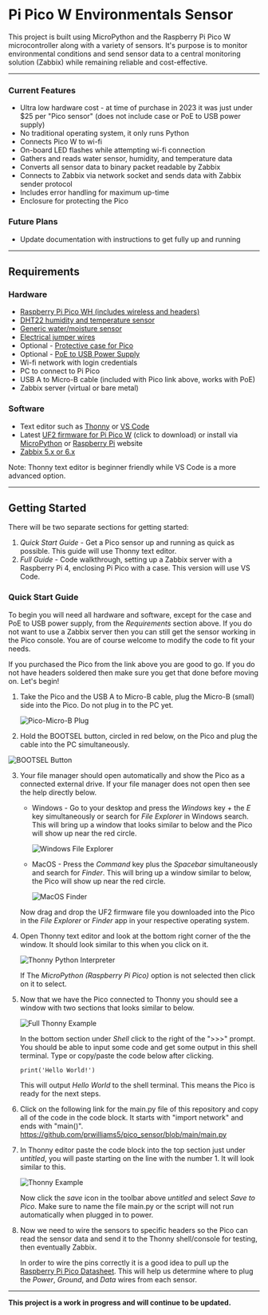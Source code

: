 # Pi Pico W Environmentals Sensor

This project is built using MicroPython and the Raspberry Pi Pico W microcontroller along with a variety of sensors. It's purpose is to monitor environmental conditions and send sensor data to a central monitoring solution (Zabbix) while remaining reliable and cost-effective.

---

### Current Features

-   Ultra low hardware cost - at time of purchase in 2023 it was just under $25 per "Pico sensor" (does not include case or PoE to USB power supply)
-   No traditional operating system, it only runs Python
-   Connects Pico W to wi-fi
-   On-board LED flashes while attempting wi-fi connection
-   Gathers and reads water sensor, humidity, and temperature data
-   Converts all sensor data to binary packet readable by Zabbix
-   Connects to Zabbix via network socket and sends data with Zabbix sender protocol
-   Includes error handling for maximum up-time
-   Enclosure for protecting the Pico

### Future Plans

-   Update documentation with instructions to get fully up and running

---

## Requirements

### Hardware

-   [Raspberry Pi Pico WH (includes wireless and headers)](https://www.amazon.com/Pico-Raspberry-Pre-Soldered-Dual-core-Processor/dp/B0BK9W4H2Q/ref=sr_1_3?crid=2B1GNFR12MH6E&keywords=pi+pico+wh&qid=1679514376&s=electronics&sprefix=pi+pico+wh%2Celectronics%2C87&sr=1-3)
-   [DHT22 humidity and temperature sensor](https://www.amazon.com/Gowoops-Temperature-Humidity-Measurement-Raspberry/dp/B073F472JL/ref=sr_1_1?crid=3R6ZHTR2TL1CL&keywords=dht22+sensor+gowoops&qid=1679514476&s=electronics&sprefix=dht22+sensor+gowoops%2Celectronics%2C79&sr=1-1)
-   [Generic water/moisture sensor](https://www.amazon.com/Sensor-Module-Detection-Surface-Arduino/dp/B01N058HS6/ref=asc_df_B01N058HS6/?tag=hyprod-20&linkCode=df0&hvadid=198091640568&hvpos=&hvnetw=g&hvrand=17694561205732239405&hvpone=&hvptwo=&hvqmt=&hvdev=c&hvdvcmdl=&hvlocint=&hvlocphy=9026834&hvtargid=pla-350450658191&psc=1)
-   [Electrical jumper wires](https://www.amazon.com/EDGELEC-Breadboard-1pin-1pin-Connector-Multicolored/dp/B07GD312VG/ref=sr_1_1_sspa?crid=SUAL3H21O6RR&keywords=female+to+female+jumper+wires&qid=1679514564&s=electronics&sprefix=female+to+female+jumper+wires%2Celectronics%2C88&sr=1-1-spons&psc=1&spLa=ZW5jcnlwdGVkUXVhbGlmaWVyPUEyU1czRTBFMDRGQkNTJmVuY3J5cHRlZElkPUEwMDUwNjMxVE5MOVYyUzRZNUhMJmVuY3J5cHRlZEFkSWQ9QTAyMTc1NDZRQVJERDNEQzgxM1Mmd2lkZ2V0TmFtZT1zcF9hdGYmYWN0aW9uPWNsaWNrUmVkaXJlY3QmZG9Ob3RMb2dDbGljaz10cnVl)
-   Optional - [Protective case for Pico](https://www.amazon.com/C4Labs-Zebra-Pico-Case-Raspberry/dp/B08X24QJZC/ref=sr_1_3?crid=3L7RQXKD6KT72&keywords=pi+pico+case&qid=1679515852&s=electronics&sprefix=pi+pico+case%2Celectronics%2C108&sr=1-3)
-   Optional - [PoE to USB Power Supply](https://www.sparkfun.com/products/18709)
-   Wi-fi network with login credentials
-   PC to connect to Pi Pico
-   USB A to Micro-B cable (included with Pico link above, works with PoE)
-   Zabbix server (virtual or bare metal)

### Software

-   Text editor such as [Thonny](https://thonny.org/) or [VS Code](https://code.visualstudio.com/download)
-   Latest [UF2 firmware for Pi Pico W](https://rpf.io/pico-w-firmware) (click to download) or install via [MicroPython](https://micropython.org/download/rp2-pico-w/) or [Raspberry Pi](https://www.raspberrypi.org/) website
-   [Zabbix 5.x or 6.x](https://www.zabbix.com/)

Note: Thonny text editor is beginner friendly while VS Code is a more advanced option.

---

## Getting Started

There will be two separate sections for getting started:

1. _Quick Start Guide_ - Get a Pico sensor up and running as quick as possible. This guide will use Thonny text editor.
2. _Full Guide_ - Code walkthrough, setting up a Zabbix server with a Raspberry Pi 4, enclosing Pi Pico with a case. This version will use VS Code.

### Quick Start Guide

To begin you will need all hardware and software, except for the case and PoE to USB power supply, from the _Requirements_ section above. If you do not want to use a Zabbix server then you can still get the sensor working in the Pico console. You are of course welcome to modify the code to fit your needs.

If you purchased the Pico from the link above you are good to go. If you do not have headers soldered then make sure you get that done before moving on. Let's begin!

1.  Take the Pico and the USB A to Micro-B cable, plug the Micro-B (small) side into the Pico. Do not plug in to the PC yet.

    ![Pico-Micro-B Plug](https://github.com/prwilliams5/pico_sensor/blob/main/images/pico-top-plug.png)

2.  Hold the BOOTSEL button, circled in red below, on the Pico and plug the cable into the PC simultaneously.

![BOOTSEL Button](https://github.com/prwilliams5/pico_sensor/blob/main/images/bootsel.png)

3.  Your file manager should open automatically and show the Pico as a connected external drive. If your file manager does not open then see the help directly below.

    -   Windows - Go to your desktop and press the _Windows_ key + the _E_ key simultaneously or search for _File Explorer_ in Windows search. This will bring up a window that looks similar to below and the Pico will show up near the red circle.

        ![Windows File Explorer](https://github.com/prwilliams5/pico_sensor/blob/main/images/windows-file-explorer.png)

    -   MacOS - Press the _Command_ key plus the _Spacebar_ simultaneously and search for _Finder_. This will bring up a window similar to below, the Pico will show up near the red circle.

        ![MacOS Finder](https://github.com/prwilliams5/pico_sensor/blob/main/images/macos-finder-example.png)

    Now drag and drop the UF2 firmware file you downloaded into the Pico in the _File Explorer_ or _Finder_ app in your respective operating system.

4.  Open Thonny text editor and look at the bottom right corner of the the window. It should look similar to this when you click on it.

    ![Thonny Python Interpreter](https://github.com/prwilliams5/pico_sensor/blob/main/images/thonny-interpreter-example.png)

    If The _MicroPython (Raspberry Pi Pico)_ option is not selected then click on it to select.

5.  Now that we have the Pico connected to Thonny you should see a window with two sections that looks similar to below.

    ![Full Thonny Example](https://github.com/prwilliams5/pico_sensor/blob/main/images/full-thonny-example.png)

    In the bottom section under _Shell_ click to the right of the ">>>" prompt. You should be able to input some code and get some output in this shell terminal. Type or copy/paste the code below after clicking.

    `print('Hello World!')`

    This will output _Hello World_ to the shell terminal. This means the Pico is ready for the next steps.

6.  Click on the following link for the main.py file of this repository and copy all of the code in the code block. It starts with "import network" and ends with "main()". https://github.com/prwilliams5/pico_sensor/blob/main/main.py

7.  In Thonny editor paste the code block into the top section just under _untitled_, you will paste starting on the line with the number 1. It will look similar to this.

    ![Thonny Example](https://github.com/prwilliams5/pico_sensor/blob/main/images/thonny-example.png)

    Now click the _save_ icon in the toolbar above _untitled_ and select _Save to Pico_. Make sure to name the file main.py or the script will not run automatically when plugged in to power.

8.  Now we need to wire the sensors to specific headers so the Pico can read the sensor data and send it to the Thonny shell/console for testing, then eventually Zabbix.

    In order to wire the pins correctly it is a good idea to pull up the [Raspberry Pi Pico Datasheet](https://datasheets.raspberrypi.com/picow/pico-w-datasheet.pdf). This will help us determine where to plug the _Power_, _Ground_, and _Data_ wires from each sensor.

---

**This project is a work in progress and will continue to be updated.**
